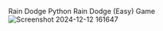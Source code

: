 Rain Dodge
Python Rain Dodge (Easy) Game 
![Screenshot 2024-12-12 161647](https://github.com/user-attachments/assets/5d72f017-3410-4cc2-ab81-a0619e04d45a)

